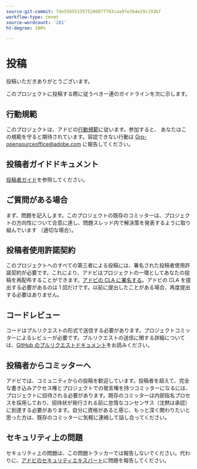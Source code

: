 ```yaml
---
source-git-commit: 7de55955335752008f7703caa97e3b4e29c193bf
workflow-type: tm+mt
source-wordcount: '281'
ht-degree: 100%

---
```

# 投稿

投稿いただきありがとうございます。

このプロジェクトに投稿する際に従うべき一連のガイドラインを次に示します。

## 行動規範

このプロジェクトは、アドビの[行動規範](code-of-conduct.md)に従います。参加すると、
あなたはこの規範を守ると期待されています。容認できない行動は [Grp-opensourceoffice@adobe.com](mailto:Grp-opensourceoffice@adobe.com) に報告してください。

## 投稿者ガイドドキュメント

[投稿者ガイド](https://experienceleague.adobe.com/docs/contributor/contributor-guide/introduction.html?ja-jp)を参照してください。

## ご質問がある場合

まず、問題を記入します。このプロジェクトの既存のコミッターは、プロジェクトの方向性について合意に達し、問題スレッド内で解決策を発表するように取り組んでいます
（適切な場合）。

## 投稿者使用許諾契約

このプロジェクトへのすべての第三者による投稿には、署名された投稿者使用許諾契約が必要です。これにより、アドビはプロジェクトの一環としてあなたの投稿を再配布することができます。[アドビの CLA に署名する](http://opensource.adobe.com/cla.html)。アドビの CLA を提出する必要があるのは 1 回だけです。以前に提出したことがある場合、再度提出する必要はありません。

## コードレビュー

コードはプルリクエストの形式で送信する必要があります。プロジェクトコミッターによるレビューが必要です。プルリクエストの送信に関する詳細については、[GitHub のプルリクエストドキュメント](https://help.github.com/articles/about-pull-requests/)をお読みください。


<!--
Lastly, please follow the [pull request template](PULL_REQUEST_TEMPLATE.md) when
submitting a pull request!
-->

## 投稿者からコミッターへ

アドビでは、コミュニティからの投稿を歓迎しています。投稿者を超えて、完全な書き込みアクセス権とプロジェクトでの発言権を持つコミッターになるには、プロジェクトに招待される必要があります。既存のコミッターは内部指名プロセスを採用しており、招待状が発行される前に怠惰なコンセンサス（沈黙は承認）に到達する必要があります。自分に資格があると感じ、もっと深く関わりたいと思った方は、既存のコミッターに気軽に連絡して話し合ってください。

## セキュリティ上の問題

セキュリティ上の問題は、この問題トラッカーでは報告しないでください。代わりに、[アドビのセキュリティエキスパート](https://helpx.adobe.com/security/alertus.html)に問題を報告してください。
